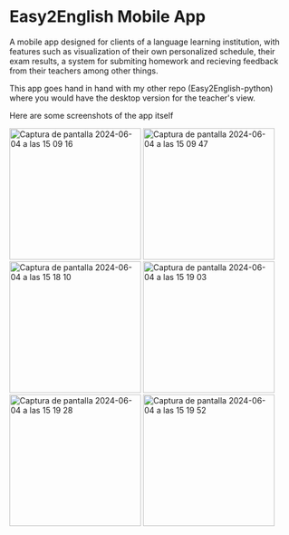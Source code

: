 # Easy2English Mobile App

A mobile app designed for clients of a language learning institution, with features such as visualization of their own personalized schedule, their exam results, a system for submiting homework and recieving feedback from their teachers among other things.

This app goes hand in hand with my other repo (Easy2English-python) where you would have the desktop version for the teacher's view.

Here are some screenshots of the app itself

<img width="232" alt="Captura de pantalla 2024-06-04 a las 15 09 16" src="https://github.com/DUKITROX/Easy2English-Flutter/assets/64554051/397893de-b45f-4b41-86ce-8a90fb6ac1c4">
<img width="232" alt="Captura de pantalla 2024-06-04 a las 15 09 47" src="https://github.com/DUKITROX/Easy2English-Flutter/assets/64554051/e6a04a14-8ba3-4e6a-a3ce-9a0af458c004">
<img width="232" alt="Captura de pantalla 2024-06-04 a las 15 18 10" src="https://github.com/DUKITROX/Easy2English-Flutter/assets/64554051/d3112380-56c4-49c0-bda1-3f4b56a4d042">
<img width="232" alt="Captura de pantalla 2024-06-04 a las 15 19 03" src="https://github.com/DUKITROX/Easy2English-Flutter/assets/64554051/7e36db36-a525-42e4-a5aa-9211e08cf852">
<img width="232" alt="Captura de pantalla 2024-06-04 a las 15 19 28" src="https://github.com/DUKITROX/Easy2English-Flutter/assets/64554051/c2b4c947-ce73-447f-b767-fdf1dbc9093a">
<img width="232" alt="Captura de pantalla 2024-06-04 a las 15 19 52" src="https://github.com/DUKITROX/Easy2English-Flutter/assets/64554051/225d8fb2-e8a9-4572-94e5-7dabb2540d70">

